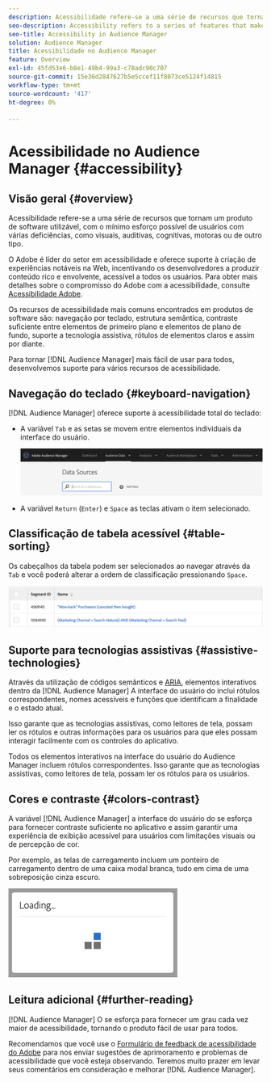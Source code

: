 ```yaml
---
description: Acessibilidade refere-se a uma série de recursos que tornam um produto de software utilizável, com o mínimo esforço possível de usuários com várias deficiências, como visuais, auditivas, cognitivas, motoras ou de outro tipo.
seo-description: Accessibility refers to a series of features that make a software product usable, with as little effort as possible from users with various disabilities, such as visual, auditory, cognitive, motor, or other kind.
seo-title: Accessibility in Audience Manager
solution: Audience Manager
title: Acessibilidade no Audience Manager
feature: Overview
exl-id: 45fd53e6-b8e1-49b4-99a3-c78adc90c707
source-git-commit: 15e36d2847627b5e5ccef11f8073ce5124f14815
workflow-type: tm+mt
source-wordcount: '417'
ht-degree: 0%

---
```


# Acessibilidade no Audience Manager {#accessibility}

## Visão geral {#overview}

Acessibilidade refere-se a uma série de recursos que tornam um produto de software utilizável, com o mínimo esforço possível de usuários com várias deficiências, como visuais, auditivas, cognitivas, motoras ou de outro tipo.

O Adobe é líder do setor em acessibilidade e oferece suporte à criação de experiências notáveis na Web, incentivando os desenvolvedores a produzir conteúdo rico e envolvente, acessível a todos os usuários. Para obter mais detalhes sobre o compromisso do Adobe com a acessibilidade, consulte [Acessibilidade Adobe](https://www.adobe.com/accessibility.html).

Os recursos de acessibilidade mais comuns encontrados em produtos de software são: navegação por teclado, estrutura semântica, contraste suficiente entre elementos de primeiro plano e elementos de plano de fundo, suporte a tecnologia assistiva, rótulos de elementos claros e assim por diante.

Para tornar [!DNL Audience Manager] mais fácil de usar para todos, desenvolvemos suporte para vários recursos de acessibilidade.

## Navegação do teclado {#keyboard-navigation}

[!DNL Audience Manager] oferece suporte à acessibilidade total do teclado:

* A variável `Tab` e as setas se movem entre elementos individuais da interface do usuário.

   ![acessibilidade-destaque](assets/accesibility-highlight.png)

* A variável `Return` (`Enter`) e `Space` as teclas ativam o item selecionado.

## Classificação de tabela acessível {#table-sorting}

Os cabeçalhos da tabela podem ser selecionados ao navegar através da `Tab` e você poderá alterar a ordem de classificação pressionando `Space`.

![cabeçalhos de tabela de acessibilidade](assets/accessibility-table-headers.png)

## Suporte para tecnologias assistivas {#assistive-technologies}

Através da utilização de códigos semânticos e [ARIA](https://www.w3.org/WAI/standards-guidelines/aria/), elementos interativos dentro da [!DNL Audience Manager] A interface do usuário do inclui rótulos correspondentes, nomes acessíveis e funções que identificam a finalidade e o estado atual.

Isso garante que as tecnologias assistivas, como leitores de tela, possam ler os rótulos e outras informações para os usuários para que eles possam interagir facilmente com os controles do aplicativo.

Todos os elementos interativos na interface do usuário do Audience Manager incluem rótulos correspondentes. Isso garante que as tecnologias assistivas, como leitores de tela, possam ler os rótulos para os usuários.

## Cores e contraste {#colors-contrast}

A variável [!DNL Audience Manager] a interface do usuário do se esforça para fornecer contraste suficiente no aplicativo e assim garantir uma experiência de exibição acessível para usuários com limitações visuais ou de percepção de cor.

Por exemplo, as telas de carregamento incluem um ponteiro de carregamento dentro de uma caixa modal branca, tudo em cima de uma sobreposição cinza escuro.

![acessibilidade-carregamento](assets/accessibility-loading.png)

## Leitura adicional {#further-reading}

[!DNL Audience Manager] O se esforça para fornecer um grau cada vez maior de acessibilidade, tornando o produto fácil de usar para todos.

Recomendamos que você use o [Formulário de feedback de acessibilidade do Adobe](https://www.adobe.com/accessibility/feedback.html) para nos enviar sugestões de aprimoramento e problemas de acessibilidade que você esteja observando. Teremos muito prazer em levar seus comentários em consideração e melhorar [!DNL Audience Manager].
